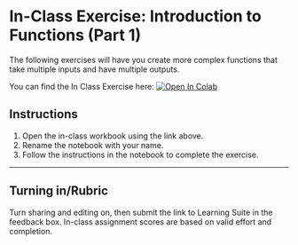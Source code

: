 # In-Class Exercise: Introduction to Functions (Part 1)

The following exercises will have you create more complex functions that take multiple inputs and have multiple outputs.

You can find the In Class Exercise here:
<a href="https://colab.research.google.com/github/byu-cce270/content/blob/main/docs/unit2/06a_functions/functions1_in_class.ipynb" target="_blank"><img src="https://colab.research.google.com/assets/colab-badge.svg" alt="Open In Colab"/></a>

## Instructions
1. Open the in-class workbook using the link above.
2. Rename the notebook with your name.
3. Follow the instructions in the notebook to complete the exercise.


---

## Turning in/Rubric
Turn sharing and editing on, then submit the link to Learning Suite in the feedback box. In-class assignment scores are based on valid effort and completion.
